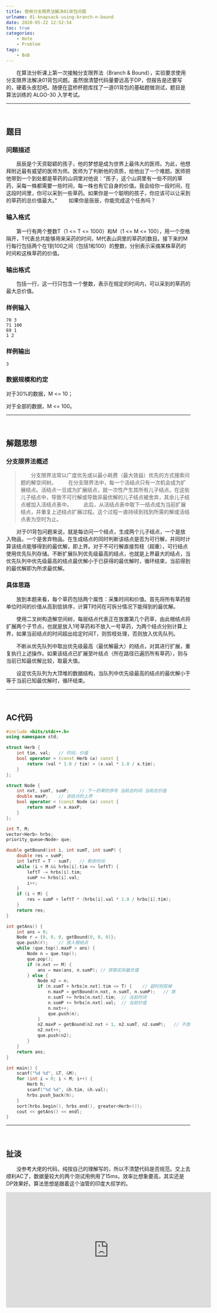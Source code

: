 ```yaml
---
title: 使用分支限界法解决01背包问题
urlname: 01-knapsack-using-branch-n-bound
date: 2020-05-22 12:52:54
toc: true
categories:
    - Note
    - Problem
tags:
    - BnB
---
```


&emsp;&emsp;在算法分析课上第一次接触分支限界法（Branch & Bound），实验要求使用分支限界法解决01背包问题。虽然很清楚代码量要远高于DP，但报告是还要写的，硬着头皮怼吧。随便在蓝桥杯题库找了一道01背包的基础题做测试，题目是算法训练的 ALGO-30 入学考试。

<!--more-->

---
<br>

## 题目

### 问题描述

&emsp;&emsp;辰辰是个天资聪颖的孩子，他的梦想是成为世界上最伟大的医师。为此，他想拜附近最有威望的医师为师。医师为了判断他的资质，给他出了一个难题。医师把他带到一个到处都是草药的山洞里对他说：“孩子，这个山洞里有一些不同的草药，采每一株都需要一些时间，每一株也有它自身的价值。我会给你一段时间，在这段时间里，你可以采到一些草药。如果你是一个聪明的孩子，你应该可以让采到的草药的总价值最大。”
&emsp;&emsp;如果你是辰辰，你能完成这个任务吗？

### 输入格式

&emsp;&emsp;第一行有两个整数T（1 <= T <= 1000）和M（1 <= M <= 100），用一个空格隔开，T代表总共能够用来采药的时间，M代表山洞里的草药的数目。接下来的M行每行包括两个在1到100之间（包括1和100）的整数，分别表示采摘某株草药的时间和这株草药的价值。

### 输出格式

&emsp;&emsp;包括一行，这一行只包含一个整数，表示在规定的时间内，可以采到的草药的最大总价值。

### 样例输入

```
70 3
71 100
69 1
1 2
```

### 样例输出

```
3
```

### 数据规模和约定

对于30%的数据，M <= 10；

对于全部的数据，M <= 100。

---

<br>

## 解题思想

### 分支限界法概述

>&emsp;&emsp;分支限界法常以广度优先或以最小耗费（最大效益）优先的方式搜索问题的解空间树。
&emsp;&emsp;在分支限界法中，每一个活结点只有一次机会成为扩展结点。活结点一旦成为扩展结点，就一次性产生其所有儿子结点。在这些儿子结点中，导致不可行解或导致非最优解的儿子结点被舍弃，其余儿子结点被加入活结点表中。
&emsp;&emsp;此后，从活结点表中取下一结点成为当前扩展结点，并重复上述结点扩展过程。这个过程一直持续到找到所需的解或活结点表为空时为止。

&emsp;&emsp;对于01背包问题来说，就是每访问一个结点，生成两个儿子结点，一个是放入物品，一个是舍弃物品。在生成结点的同时判断该结点是否为可行解，并同时计算该结点能够得到的最优解，即上界。对于不可行解直接剪枝（超重），可行结点使用优先队列存储。不断扩展队列优先级最高的结点，也就是上界最大的结点，当优先队列中优先级最高的结点最优解小于已获得的最优解时，循环结束，当前得到的最优解即为所求最优解。

### 具体思路

&emsp;&emsp;放到本题来看，每个草药包括两个属性：采集时间和价值。首先将所有草药按单位时间的价值从高到低排序，计算T时间在可拆分情况下能得到的最优解。

&emsp;&emsp;使用二叉树构造解空间树，每层结点代表正在放置第几个药草，由此根结点将扩展两个子节点，也就是放入1号草药和不放入一号草药，为两个结点分别计算上界，如果当前结点的时间超出给定时间T，则剪枝处理，否则放入优先队列。

&emsp;&emsp;不断从优先队列中取出优先级最高（最优解最大）的结点，对其进行扩展，重复执行上述操作。如果该结点已扩展至叶结点（所在路径已遍历所有草药），则与当前已知最优解比较，取最大值。

&emsp;&emsp;设定优先队列为大顶堆的数据结构，当队列中优先级最高的结点的最优解小于等于当前已知最优解时，循环结束。

---
<br>

## AC代码

``` cpp
#include <bits/stdc++.h>
using namespace std;

struct Herb {
    int tim, val;   // 时间，价值
    bool operator > (const Herb &x) const {
        return (val * 1.0 / tim) > (x.val * 1.0 / x.tim);
    }
};

struct Node {
    int nxt, sumT, sumP;    // 下一药草的序号 当前总时间 当前总价值
    double maxP;    // 该结点的上界
    bool operator < (const Node &x) const {
        return maxP < x.maxP;
    }
};

int T, M;
vector<Herb> hrbs;
priority_queue<Node> que;

double getBound(int i, int sumT, int sumP) {
    double res = sumP;
    int leftT = T - sumT;   // 剩余时间
    while (i < M && hrbs[i].tim <= leftT) {
        leftT -= hrbs[i].tim;
        sumP += hrbs[i].val;
        i++;
    }
    if (i < M) {
        res = sumP + leftT * (hrbs[i].val * 1.0 / hrbs[i].tim);
    }
    return res;
}

int getAns() {
    int ans = 0;
    Node r = {0, 0, 0, getBound(0, 0, 0)};
    que.push(r);    // 放入根结点
    while (que.top().maxP > ans) {
        Node n = que.top();
        que.pop();
        if (n.nxt == M) {
            ans = max(ans, n.sumP); // 获取实际最优值
        } else {
            Node n2 = n;
            if (n.sumT + hrbs[n.nxt].tim <= T) {    // 超时则剪掉
                n.maxP = getBound(n.nxt, n.sumT, n.sumP);   // 放
                n.sumT += hrbs[n.nxt].tim;  // 当前时间
                n.sumP += hrbs[n.nxt].val;  // 当前价值
                n.nxt++;
                que.push(n);
            }
            n2.maxP = getBound(n2.nxt + 1, n2.sumT, n2.sumP);   // 不放
            n2.nxt++;
            que.push(n2);
        }
    }
    return ans;
}

int main() {
    scanf("%d %d", &T, &M);
    for (int i = 0; i < M; i++) {
        Herb h;
        scanf("%d %d", &h.tim, &h.val);
        hrbs.push_back(h);
    }
    sort(hrbs.begin(), hrbs.end(), greater<Herb>());
    cout << getAns() << endl;
}
```
---
<br>

## 扯淡

&emsp;&emsp;没参考大佬的代码，纯按自己的理解写的，所以不清楚代码是否规范。交上去顺利AC了，数据量较大的两个测试用例用了15ms，效率比想象要高，其实还是DP效果好。算法思想是跟着这个油管的印度大叔学的。

<iframe width="560" height="315" src="https://www.youtube.com/embed/yV1d-b_NeK8" frameborder="0" allow="accelerometer; autoplay; encrypted-media; gyroscope; picture-in-picture" allowfullscreen></iframe>